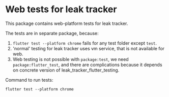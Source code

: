 # Web tests for leak tracker

This package contains web-platform tests for leak tracker.

The tests are in separate package, because:
1. `flutter test --platform chrome` fails for any test folder except `test`.
2. 'normal' testing for leak tracker uses vm service, that is not available for web.
3. Web testing is not possible with `package:test`, we need `package:flutter_test`,
and there are complications because it depends on concrete version of leak_tracker_flutter_testing.

Command to run tests:

```
flutter test --platform chrome
```
